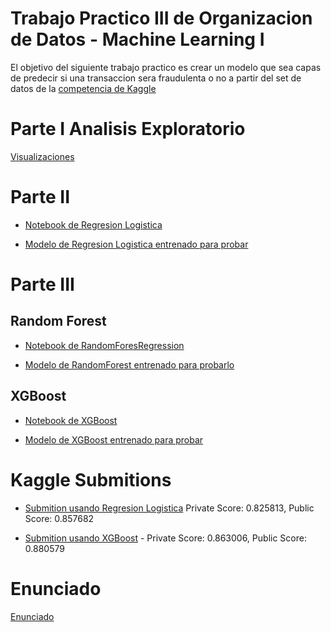 # Trabajo Practico III de Organizacion de Datos - Machine Learning I

El objetivo del siguiente trabajo practico es crear un modelo que sea capas de predecir si una transaccion sera fraudulenta o no a partir del set de datos de la [competencia de Kaggle](https://www.kaggle.com/c/ieee-fraud-detection/overview)

# Parte I Analisis Exploratorio

[Visualizaciones](https://github.com/LuisParedes1/TP3-orga/blob/master/Visualizaciones.ipynb)


# Parte II

* [Notebook de Regresion Logistica](https://github.com/LuisParedes1/TP3-orga/blob/master/RegresionLogistica.ipynb)

* [Modelo de Regresion Logistica entrenado para probar](https://github.com/LuisParedes1/TP3-orga/blob/master/logistic_regression_model.pkl)

# Parte III

## Random Forest

* [Notebook de RandomForesRegression](https://github.com/LuisParedes1/TP3-orga/blob/master/RandomForest.ipynb)

* [Modelo de RandomForest entrenado para probarlo](https://github.com/LuisParedes1/TP3-orga/blob/master/random_forest_model.pkl)

## XGBoost

* [Notebook de XGBoost](https://github.com/LuisParedes1/TP3-orga/blob/master/XGBooster.ipynb)

* [Modelo de XGBoost entrenado para probar](https://github.com/LuisParedes1/TP3-orga/blob/master/xgbooster.pkl)

# Kaggle Submitions

* [Submition usando Regresion Logistica](https://github.com/LuisParedes1/TP3-orga/blob/master/sample_submition_LR.csv) Private Score: 0.825813, Public Score: 0.857682

* [Submition usando XGBoost](https://github.com/LuisParedes1/TP3-orga/blob/master/sample_submition_XGB.csv) - Private Score: 0.863006, Public Score: 0.880579
# Enunciado

[Enunciado](https://github.com/LuisParedes1/TP3-orga/blob/master/TP3_2c2021.pdf)
